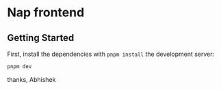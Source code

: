 # Nap frontend

## Getting Started

First, install the dependencies with `pnpm install` the development server:

```bash
pnpm dev
```

thanks,
Abhishek
